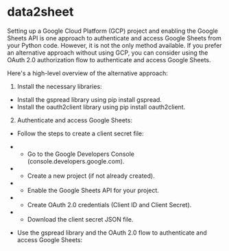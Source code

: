 # data2sheet
Setting up a Google Cloud Platform (GCP) project and enabling the Google Sheets API is one approach to authenticate and access Google Sheets from your Python code. However, it is not the only method available. If you prefer an alternative approach without using GCP, you can consider using the OAuth 2.0 authorization flow to authenticate and access Google Sheets.

Here's a high-level overview of the alternative approach:
1. Install the necessary libraries:
- Install the gspread library using pip install gspread.
- Install the oauth2client library using pip install oauth2client.
2. Authenticate and access Google Sheets:
- Follow the steps to create a client secret file:
  
- -  Go to the Google Developers Console (console.developers.google.com).
- - Create a new project (if not already created).
- - Enable the Google Sheets API for your project.
- - Create OAuth 2.0 credentials (Client ID and Client Secret).
- - Download the client secret JSON file.
- Use the gspread library and the OAuth 2.0 flow to authenticate and access Google Sheets:
